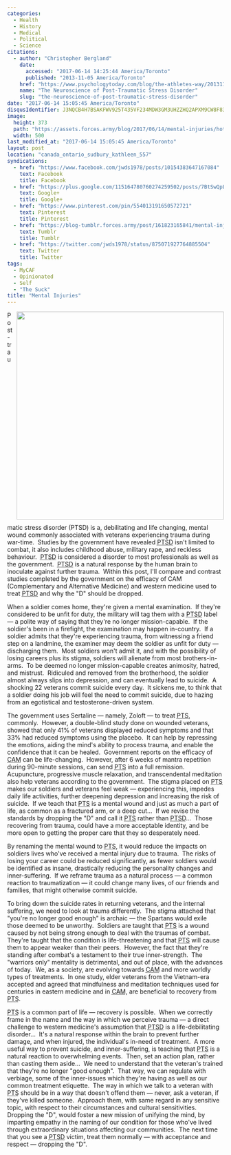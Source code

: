 ```yaml
---
categories:
  - Health
  - History
  - Medical
  - Political
  - Science
citations:
  - author: "Christopher Bergland"
    date:
      accessed: "2017-06-14 14:25:44 America/Toronto"
      published: "2013-11-05 America/Toronto"
    href: "https://www.psychologytoday.com/blog/the-athletes-way/201311/the-neuroscience-post-traumatic-stress-disorder"
    name: "The Neuroscience of Post-Traumatic Stress Disorder"
    slug: "the-neuroscience-of-post-traumatic-stress-disorder"
date: "2017-06-14 15:05:45 America/Toronto"
disqusIdentifier: J3NQCB4H7BSAKFWV925T435VF234MDW3GM3UHZZHQ2APXM9CW8F83Y27MUG3R4UHM9A96Y6AERTMBJ4ZJRJ62W4C7U3BUZV3U33T
image:
  height: 373
  path: "https://assets.forces.army/blog/2017/06/14/mental-injuries/hotlink-ok/innominate_1_500x373.png"
  width: 500
last_modified_at: "2017-06-14 15:05:45 America/Toronto"
layout: post
location: "canada_ontario_sudbury_kathleen_557"
syndications:
  - href: "https://www.facebook.com/jwds1978/posts/10154383647167084"
    text: Facebook
    title: Facebook
  - href: "https://plus.google.com/115164780760274259502/posts/7BtSwQpLai7"
    text: Google+
    title: Google+
  - href: "https://www.pinterest.com/pin/554013191650572721"
    text: Pinterest
    title: Pinterest
  - href: "https://blog-tumblr.forces.army/post/161823165841/mental-injuries"
    text: Tumblr
    title: Tumblr
  - href: "https://twitter.com/jwds1978/status/875071927764885504"
    text: Twitter
    title: Twitter
tags:
  - MyCAF
  - Opinionated
  - Self
  - "The Suck"
title: "Mental Injuries"
---
```


<img alt="" height="482" src="{{ site.uri.assets }}/blog/2017/06/14/mental-injuries/a-veterans-worst-wounds-may-be-the-ones-you-cant-see_482x482.png"
  style="border: 0px; float: right; margin-bottom: 10px; margin-left: 10px;" width="482" />
<p>
  Post-traumatic stress disorder (PTSD) is a, debilitating and life changing, mental wound commonly associated with veterans experiencing trauma during
  war-time.&nbsp; Studies by the government have revealed <abbr title="Post-Traumatic Stress Disorder">PTSD</abbr> isn't limited to combat, it also includes
  childhood abuse, military rape, and reckless behaviour.&nbsp; <abbr title="Post-Traumatic Stress Disorder">PTSD</abbr> is considered a disorder to most
  professionals as well as the government.&nbsp; <abbr title="Post-Traumatic Stress Disorder">PTSD</abbr> is a natural response by the human brain to inoculate
  against further trauma.&nbsp; Within this post, I'll compare and contrast studies completed by the government on the efficacy of CAM (Complementary and
  Alternative Medicine) and western medicine used to treat <abbr title="Post-Traumatic Stress Disorder">PTSD</abbr> and why the &quot;D&quot; should be dropped.
</p>
<p>
  When a soldier comes home, they're given a mental examination.&nbsp; If they're considered to be unfit for duty, the military will tag them with a <abbr
    title="Post-Traumatic Stress Disorder">PTSD</abbr> label &#8212; a polite way of saying that they're no longer mission-capable.&nbsp; If the soldier's been
  in a firefight, the examination may happen in-country.&nbsp; If a soldier admits that they're experiencing trauma, from witnessing a friend step on a
  landmine, the examiner may deem the soldier as unfit for duty &#8212; discharging them.&nbsp; Most soldiers won't admit it, and with the possibility of losing
  careers plus its stigma, soldiers will alienate from most brothers-in-arms.&nbsp; To be deemed no longer mission-capable creates animosity, hatred, and
  mistrust.&nbsp; Ridiculed and removed from the brotherhood, the soldier almost always slips into depression, and can eventually lead to suicide.&nbsp; A
  shocking 22 veterans commit suicide every day.&nbsp; It sickens me, to think that a soldier doing his job will feel the need to commit suicide, due to hazing
  from an egotistical and testosterone-driven system.
</p>
<!-- excerptBreak -->
<p>
  The government uses Sertaline &#8212; namely, Zoloft &#8212; to treat <abbr title="Post-Traumatic Stress">PTS</abbr>, commonly.&nbsp; However, a double-blind
  study done on wounded veterans, showed that only 41% of veterans displayed reduced symptoms and that 33% had reduced symptoms using the placebo.&nbsp; It can
  help by repressing the emotions, aiding the mind's ability to process trauma, and enable the confidence that it can be healed.&nbsp; Government reports on the
  efficacy of <abbr title="Complementary and Alternative Medicine">CAM</abbr> can be life-changing.&nbsp; However, after 6 weeks of mantra repetition during
  90-minute sessions, can send <abbr title="Post-Traumatic Stress">PTS</abbr> into a full remission.&nbsp; Acupuncture, progressive muscle relaxation, and
  transcendental meditation also help veterans according to the government.&nbsp; The stigma placed on <abbr title="Post-Traumatic Stress">PTS</abbr> makes our
  soldiers and veterans feel weak &#8212; experiencing this, impedes daily life activities, further deepening depression and increasing the risk of
  suicide.&nbsp; If we teach that <abbr title="Post-Traumatic Stress">PTS</abbr> is a mental wound and just as much a part of life, as common as a fractured
  arm, or a deep cut&hellip;&nbsp; If we revise the standards by dropping the &quot;D&quot; and call it <abbr
    title="Post-Traumatic Stress">PTS</abbr> rather than <abbr title="Post-Traumatic Stress Disorder">PTSD</abbr>&hellip;&nbsp; Those recovering from trauma,
  could have a more acceptable identity, and be more open to getting the proper care that they so desperately need.
</p>
<p>
  By renaming the mental wound to <abbr title="Post-Traumatic Stress">PTS</abbr>, it would reduce the impacts on soldiers lives who've received a mental injury
  due to trauma.&nbsp; The risks of losing your career could be reduced significantly, as fewer soldiers would be identified as insane, drastically reducing the
  personality changes and inner-suffering.&nbsp; If we reframe trauma as a natural process &#8212; a common reaction to traumatization &#8212; it could change
  many lives, of our friends and families, that might otherwise commit suicide.
</p>
<p>
  To bring down the suicide rates in returning veterans, and the internal suffering, we need to look at trauma differently.&nbsp; The stigma attached that
  &quot;you're no longer good enough&quot; is archaic &#8212; the Spartans would exile those deemed to be unworthy.&nbsp; Soldiers are taught that <abbr
    title="Post-Traumatic Stress">PTS</abbr> is a wound caused by not being strong enough to deal with the traumas of combat.&nbsp; They're taught that the
  condition is life-threatening and that <abbr title="Post-Traumatic Stress">PTS</abbr> will cause them to appear weaker than their peers.&nbsp; However, the
  fact that they're standing after combat's a testament to their true inner-strength.&nbsp; The &quot;warriors only&quot; mentality is detrimental, and out of
  place, with the advances of today.&nbsp; We, as a society, are evolving towards <abbr title="Complementary and Alternative Medicine">CAM</abbr> and more
  worldly types of treatments.&nbsp; In one study, elder veterans from the Vietnam-era accepted and agreed that mindfulness and meditation techniques used for
  centuries in eastern medicine and in <abbr title="Complementary and Alternative Medicine">CAM</abbr>, are beneficial to recovery from <abbr
    title="Post-Traumatic Stress">PTS</abbr>.
</p>
<p>
  <abbr title="Post-Traumatic Stress">PTS</abbr> is a common part of life &#8212; recovery is possible.&nbsp; When we correctly frame in the name and the way in
  which we perceive trauma &#8212; a direct challenge to western medicine's assumption that <abbr title="Post-Traumatic Stress Disorder">PTSD</abbr> is a
  life-debilitating disorder&hellip;&nbsp; It's a natural response within the brain to prevent further damage, and when injured, the individual's in-need of
  treatment.&nbsp; A more useful way to prevent suicide, and inner-suffering, is teaching that <abbr title="Post-Traumatic Stress">PTS</abbr> is a natural
  reaction to overwhelming events.&nbsp; Then, set an action plan, rather than casting them aside&hellip;&nbsp; We need to understand that the veteran's trained
  that they're no longer &quot;good enough&quot;.&nbsp; That way, we can regulate with verbiage, some of the inner-issues which they're having as well as our
  common treatment etiquette.&nbsp; The way in which we talk to a veteran with <abbr title="Post-Traumatic Stress">PTS</abbr> should be in a way that doesn't
  offend them &#8212; never, ask a veteran, if they've killed someone.&nbsp; Approach them, with same regard in any sensitive topic, with respect to their
  circumstances and cultural sensitivities.&nbsp; Dropping the &quot;D&quot;, would foster a new mission of unifying the mind, by imparting empathy in the
  naming of our condition for those who've lived through extraordinary situations affecting our communities.&nbsp; The next time that you see a <abbr
    title="Post-Traumatic Stress Disorder">PTSD</abbr> victim, treat them normally &#8212; with acceptance and respect &#8212; dropping the &quot;D&quot;.
</p>

